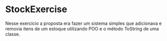 # StockExercise

Nesse exercicio a proposta era fazer um sistema simples que adicionava e removia itens de um estoque utilizando POO e o método ToString de uma classe. 
